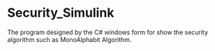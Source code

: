 # Security_Simulink
The program designed by the C# windows form for show the security algorithm such as MonoAlphabit Algorithm.

